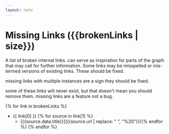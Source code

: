 ```yaml
---
layout: note
---
```


# Missing Links ({{brokenLinks | size}})

A list of broken internal links. can serve as inspiration for parts of the graph that may call for further information.
Some links may be misspelled or mis-termed versions of existing links. These should be fixed.

missing links with multiple instances are a sign they should be fixed.

some of these links will never exist, but that doesn't mean you should remove them. missing links are a feature not a bug.

{% for link in brokenLinks %}

- {{ link[0] }} {% for source in link[1] %}
  - [{{source.data.title}}]({{source.url | replace: " ", "%20"}}){% endfor %}
    {% endfor %}
